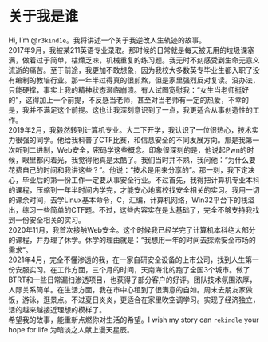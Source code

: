 # 关于我是谁
Hi, I’m @`r3kind1e`。我将讲述一个关于我逆改人生轨迹的故事。<br>
2017年9月，我被某211英语专业录取。那时候的日常就是每天被无用的垃圾课塞满，做着过于简单，枯燥乏味，机械重复的练习题。我无时不刻感受到生命无意义流逝的痛苦。至于前途，我更加不敢想象，因为我校大多数英专毕业生都入职了没有编制的教培行业。那一年半过得真的很煎熬，但是家里强烈反对复读。没办法，只能硬撑，事实上我的精神状态濒临崩溃。有人试图宽慰我：“女生当老师挺好的”，这得加上一个前提，不反感当老师，甚至对当老师有一定的热爱，不幸的是，我并不满足这个前提。这也让我深刻意识到了一点，我更适合从事创造性的工作。<br>
2019年2月，我毅然转到计算机专业。大二下开学，我认识了一位很热心，技术实力很强的同学。他给我科普了CTF比赛，和信息安全的不同发展方向。那是我第一次听到二进制，Web安全，密码学这些概念。印象很深刻的是，他说起Pwn的时候，眼里都闪着光，我觉得他真是太酷了。我们当时并不熟，我问他：“为什么要花费自己的时间和我讲这些？”。他说：“技术是用来分享的”。那一刻，我下定决心，毕业后的第一份工作一定要从事安全行业。不过首先，我得把计算机专业本科的课程，压缩到一年半时间内学完，才能安心地离校找安全相关的实习。我用一切的课余时间，去学Linux基本命令，C，汇编，计算机网络，Win32平台下的栈溢出，练习一些简单的CTF题。不过，这些内容实在是太基础了，完全不够支持我找到一份安全相关的实习。<br>
2020年11月，我首次接触Web安全。这个时候我已经学完了计算机本科绝大部分的课程，并办理了休学。休学的理由就是：“我想用一年的时间去探索安全市场的需求”。<br>
2021年4月，完全不懂渗透的我，在一家自研安全设备的上市公司，找到人生第一份安服实习。在工作方面，三个月的时间，天南海北的跑了全国3个城市。做了BTRT和一些日常漏扫渗透项目，也获得了部分客户的好评。团队技术氛围浓厚，人际关系简单。在生活方面，我在市中心租到了很满意的自如。周末去朋友家做饭，游泳，逛景点。不过夏日炎炎，更适合在家里吹空调学习。实现了经济独立，活的越来越接近理想的模样了。<br>
希望我的故事，能重新点燃你对生活的希望。I wish my story can `rekindle` your hope for life.为暗淡之人献上漫天星辰。